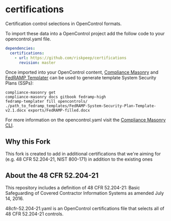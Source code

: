 # certifications
Certification control selections in OpenControl formats.

To import these data into a OpenControl project add the follow code to your opencontrol.yaml file.
```yaml
dependencies:
  certifications:
    - url: https://github.com/riskpeep/certifications
      revision: master
```

Once imported into your OpenControl content, [Compliance Masonry](https://github.com/opencontrol/compliance-masonry) and [FedRAMP Templater](https://github.com/opencontrol/fedramp-templater) can be used to generate template System Security Plans (SSPs):
```
compliance-masonry get
compliance-masonry docs gitbook fedramp-high
fedramp-templater fill opencontrols/ ./path_to_fedramp_templates/FedRAMP-System-Security-Plan-Template-v2.1.docx exports/FedRAMP-filled.docx
```

For more information on the opencontrol.yaml visit the [Compliance Masonry CLI](https://github.com/opencontrol/compliance-masonry#creating-an-opencontrol-project).

## Why this Fork
This fork is created to add in additional certifications that we're aiming for (e.g. 48 CFR 52.204-21, NIST 800-171) in addition to the existing ones

## About the 48 CFR 52.204-21
This repository includes a definition of 48 CFR 52.204-21: Basic Safeguarding of Covered Contractor Information Systems as amended July 14, 2016.

48cfr-52.204-21.yaml is an OpenControl certifications file that selects all of 48 CFR 52.204-21 controls.

